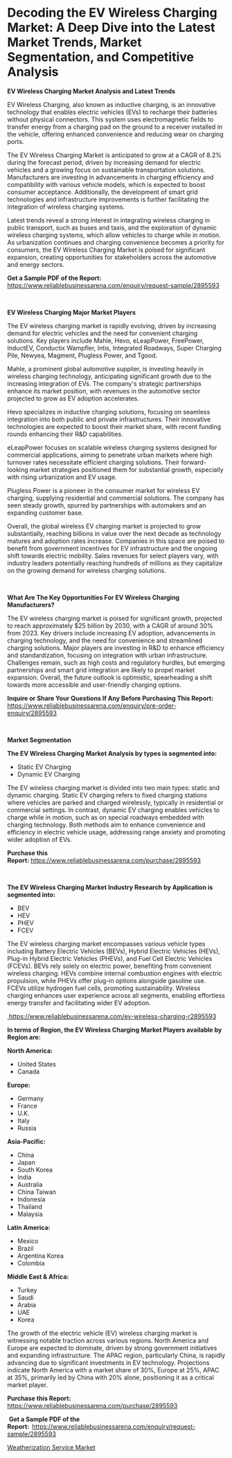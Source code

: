 <p><h1>Decoding the EV Wireless Charging Market: A Deep Dive into the Latest Market Trends, Market Segmentation, and Competitive Analysis</h1></p><p><strong>EV Wireless Charging Market Analysis and Latest Trends</strong></p>
<p><p>EV Wireless Charging, also known as inductive charging, is an innovative technology that enables electric vehicles (EVs) to recharge their batteries without physical connectors. This system uses electromagnetic fields to transfer energy from a charging pad on the ground to a receiver installed in the vehicle, offering enhanced convenience and reducing wear on charging ports.</p><p>The EV Wireless Charging Market is anticipated to grow at a CAGR of 8.2% during the forecast period, driven by increasing demand for electric vehicles and a growing focus on sustainable transportation solutions. Manufacturers are investing in advancements in charging efficiency and compatibility with various vehicle models, which is expected to boost consumer acceptance. Additionally, the development of smart grid technologies and infrastructure improvements is further facilitating the integration of wireless charging systems.</p><p>Latest trends reveal a strong interest in integrating wireless charging in public transport, such as buses and taxis, and the exploration of dynamic wireless charging systems, which allow vehicles to charge while in motion. As urbanization continues and charging convenience becomes a priority for consumers, the EV Wireless Charging Market is poised for significant expansion, creating opportunities for stakeholders across the automotive and energy sectors.</p></p>
<p><strong>Get a Sample PDF of the Report:&nbsp;</strong> <a href="https://www.reliablebusinessarena.com/enquiry/request-sample/2895593?utm_campaign=3165&utm_medium=2&utm_source=Github&utm_content=ia&utm_term=15032025&utm_id=ev-wireless-charging">https://www.reliablebusinessarena.com/enquiry/request-sample/2895593</a></p>
<p>&nbsp;</p>
<p><strong>EV Wireless Charging Major Market Players</strong></p>
<p><p>The EV wireless charging market is rapidly evolving, driven by increasing demand for electric vehicles and the need for convenient charging solutions. Key players include Mahle, Hevo, eLeapPower, FreePower, InductEV, Conductix Wampfler, Intis, Integrated Roadways, Super Charging Pile, Newyea, Magment, Plugless Power, and Tgood.</p><p>Mahle, a prominent global automotive supplier, is investing heavily in wireless charging technology, anticipating significant growth due to the increasing integration of EVs. The company's strategic partnerships enhance its market position, with revenues in the automotive sector projected to grow as EV adoption accelerates.</p><p>Hevo specializes in inductive charging solutions, focusing on seamless integration into both public and private infrastructures. Their innovative technologies are expected to boost their market share, with recent funding rounds enhancing their R&D capabilities.</p><p>eLeapPower focuses on scalable wireless charging systems designed for commercial applications, aiming to penetrate urban markets where high turnover rates necessitate efficient charging solutions. Their forward-looking market strategies positioned them for substantial growth, especially with rising urbanization and EV usage.</p><p>Plugless Power is a pioneer in the consumer market for wireless EV charging, supplying residential and commercial solutions. The company has seen steady growth, spurred by partnerships with automakers and an expanding customer base.</p><p>Overall, the global wireless EV charging market is projected to grow substantially, reaching billions in value over the next decade as technology matures and adoption rates increase. Companies in this space are poised to benefit from government incentives for EV infrastructure and the ongoing shift towards electric mobility. Sales revenues for select players vary, with industry leaders potentially reaching hundreds of millions as they capitalize on the growing demand for wireless charging solutions.</p></p>
<p>&nbsp;</p>
<p><strong>What Are The Key Opportunities For EV Wireless Charging Manufacturers?</strong></p>
<p><p>The EV wireless charging market is poised for significant growth, projected to reach approximately $25 billion by 2030, with a CAGR of around 30% from 2023. Key drivers include increasing EV adoption, advancements in charging technology, and the need for convenience and streamlined charging solutions. Major players are investing in R&D to enhance efficiency and standardization, focusing on integration with urban infrastructure. Challenges remain, such as high costs and regulatory hurdles, but emerging partnerships and smart grid integration are likely to propel market expansion. Overall, the future outlook is optimistic, spearheading a shift towards more accessible and user-friendly charging options.</p></p>
<p><strong>Inquire or Share Your Questions If Any Before Purchasing This Report:</strong> <a href="https://www.reliablebusinessarena.com/enquiry/pre-order-enquiry/2895593?utm_campaign=3165&utm_medium=2&utm_source=Github&utm_content=ia&utm_term=15032025&utm_id=ev-wireless-charging">https://www.reliablebusinessarena.com/enquiry/pre-order-enquiry/2895593</a></p>
<p>&nbsp;</p>
<p><strong>Market Segmentation</strong></p>
<p><strong>The EV Wireless Charging Market Analysis by types is segmented into:</strong></p>
<p><ul><li>Static EV Charging</li><li>Dynamic EV Charging</li></ul></p>
<p><p>The EV wireless charging market is divided into two main types: static and dynamic charging. Static EV charging refers to fixed charging stations where vehicles are parked and charged wirelessly, typically in residential or commercial settings. In contrast, dynamic EV charging enables vehicles to charge while in motion, such as on special roadways embedded with charging technology. Both methods aim to enhance convenience and efficiency in electric vehicle usage, addressing range anxiety and promoting wider adoption of EVs.</p></p>
<p><strong>Purchase this Report:&nbsp;</strong><a href="https://www.reliablebusinessarena.com/purchase/2895593?utm_campaign=3165&utm_medium=2&utm_source=Github&utm_content=ia&utm_term=15032025&utm_id=ev-wireless-charging">https://www.reliablebusinessarena.com/purchase/2895593</a></p>
<p>&nbsp;</p>
<p><strong>The EV Wireless Charging Market Industry Research by Application is segmented into:</strong></p>
<p><ul><li>BEV</li><li>HEV</li><li>PHEV</li><li>FCEV</li></ul></p>
<p><p>The EV wireless charging market encompasses various vehicle types including Battery Electric Vehicles (BEVs), Hybrid Electric Vehicles (HEVs), Plug-in Hybrid Electric Vehicles (PHEVs), and Fuel Cell Electric Vehicles (FCEVs). BEVs rely solely on electric power, benefiting from convenient wireless charging. HEVs combine internal combustion engines with electric propulsion, while PHEVs offer plug-in options alongside gasoline use. FCEVs utilize hydrogen fuel cells, promoting sustainability. Wireless charging enhances user experience across all segments, enabling effortless energy transfer and facilitating wider EV adoption.</p></p>
<p><a href="https://www.reliablebusinessarena.com/ev-wireless-charging-r2895593?utm_campaign=3165&utm_medium=2&utm_source=Github&utm_content=ia&utm_term=15032025&utm_id=ev-wireless-charging">&nbsp;https://www.reliablebusinessarena.com/ev-wireless-charging-r2895593</a></p>
<p><strong>In terms of Region, the EV Wireless Charging Market Players available by Region are:</strong></p>
<p>
    <p> <strong> North America: </strong>
        <ul>
            <li>United States</li>
            <li>Canada</li>
        </ul>
        </p> 
    <p> <strong> Europe: </strong>
        <ul>
            <li>Germany</li>
            <li>France</li>
            <li>U.K.</li>
            <li>Italy</li>
            <li>Russia</li>
        </ul>
        </p> 
    <p> <strong> Asia-Pacific: </strong>
        <ul>
            <li>China</li>
            <li>Japan</li>
            <li>South Korea</li>
            <li>India</li>
            <li>Australia</li>
            <li>China Taiwan</li>
            <li>Indonesia</li>
            <li>Thailand</li>
            <li>Malaysia</li>
        </ul>
        </p> 
    <p> <strong> Latin America: </strong>
        <ul>
            <li>Mexico</li>
            <li>Brazil</li>
            <li>Argentina Korea</li>
            <li>Colombia</li>
        </ul>
        </p> 
    <p> <strong> Middle East & Africa: </strong>
        <ul>
            <li>Turkey</li>
            <li>Saudi</li>
            <li>Arabia</li>
            <li>UAE</li>
            <li>Korea</li>
        </ul>
    </p>
    </p>
<p><p>The growth of the electric vehicle (EV) wireless charging market is witnessing notable traction across various regions. North America and Europe are expected to dominate, driven by strong government initiatives and expanding infrastructure. The APAC region, particularly China, is rapidly advancing due to significant investments in EV technology. Projections indicate North America with a market share of 30%, Europe at 25%, APAC at 35%, primarily led by China with 20% alone, positioning it as a critical market player.</p></p>
<p><strong>Purchase this Report: </strong><a href="https://www.reliablebusinessarena.com/purchase/2895593?utm_campaign=3165&utm_medium=2&utm_source=Github&utm_content=ia&utm_term=15032025&utm_id=ev-wireless-charging">https://www.reliablebusinessarena.com/purchase/2895593</a></p>
<p>&nbsp;<strong>Get a Sample PDF of the Report:&nbsp;&nbsp;</strong><a href="https://www.reliablebusinessarena.com/enquiry/request-sample/2895593?utm_campaign=3165&utm_medium=2&utm_source=Github&utm_content=ia&utm_term=15032025&utm_id=ev-wireless-charging">https://www.reliablebusinessarena.com/enquiry/request-sample/2895593</a></p>
<p><strong></strong></p>
<p><p><a href="https://github.com/leehihkl/Market-Research-Report-List-1/blob/main/weatherization-service-market.md?utm_campaign=3165&utm_medium=2&utm_source=Github&utm_content=ia&utm_term=15032025&utm_id=ev-wireless-charging">Weatherization Service Market</a></p></p>